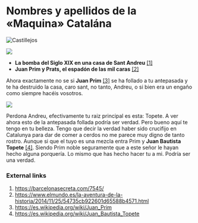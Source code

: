 # Nombres y apellidos de la «Maquina» Catalána

![Castillejos](http://telecomlobby.com/Images/castillejos.webp)

![](https://telecomlobby.com/Images/126058218_10225036155753641_8622389200122453462_n.jpg)



- **La bomba del Siglo XIX en una casa de Sant Andreu** [[1]](https://barcelonasecreta.com/7545/)
- **Juan Prim y Prats, el espadón de las mil caras** [[2]](https://www.elmundo.es/la-aventura-de-la-historia/2014/11/25/54735cb922601d65588b4571.html)

Ahora exactamente no se si **Juan Prim** [[3]](https://es.wikipedia.org/wiki/Juan_Prim) se ha follado a tu antepasada y te ha destruido la casa, caro sant, no tanto, Andreu, o si bien era un engaño como siempre hacéis vosotros. 

![](https://telecomlobby.com/Images/Juan_Bautista_Topete,_en_La_Ilustración_Española_y_Americana.jpg)

Perdona Andreu, efectivamente tu raiz principal es esta: Topete. A ver ahora esto de la antepasada follada podría ser verdad. Pero bueno aquí te tengo en tu belleza. Tengo que decir la verdad haber sido crucifijo en Catalunya para dar de comer a cerdos no me parece muy digno de tanto rostro. Aunque si que el tuyo es una mezcla entra Prim y **Juan Bautista Topete** [[4]](https://es.wikipedia.org/wiki/Juan_Bautista_Topete).  Siendo Prim noble seguramente que a este señor le hayan hecho alguna porquería. Lo mismo que has hecho hacer tu a mi. Podría ser una verdad.

### External links

1. https://barcelonasecreta.com/7545/
2. https://www.elmundo.es/la-aventura-de-la-historia/2014/11/25/54735cb922601d65588b4571.html
3. https://es.wikipedia.org/wiki/Juan_Prim
4. https://es.wikipedia.org/wiki/Juan_Bautista_Topete